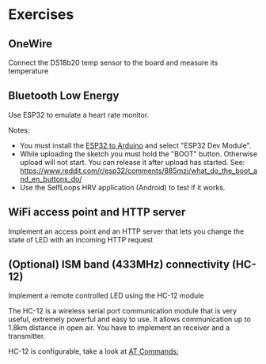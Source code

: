 # Exercises

## OneWire
Connect the DS18b20 temp sensor to the board and measure its temperature

## Bluetooth Low Energy 
Use ESP32 to emulate a heart rate monitor. 


Notes:
* You must install the [ESP32 to Arduino](https://github.com/espressif/arduino-esp32/blob/master/docs/arduino-ide/boards_manager.md) and select "ESP32 Dev Module".
* While uploading the sketch you must hold the "BOOT" button. Otherwise upload will not start. You can release it after upload has started.
See: https://www.reddit.com/r/esp32/comments/885mzj/what_do_the_boot_and_en_buttons_do/
* Use the SelfLoops HRV application (Android) to test if it works.

## WiFi access point and HTTP server
Implement an access point and an HTTP server that lets you change the state of LED with an incoming HTTP request


## (Optional) ISM band (433MHz) connectivity (HC-12)
Implement a remote controlled LED using the HC-12 module

The HC-12 is a wireless serial port communication module that is very useful, extremely powerful and easy to use. It allows communication up to 1.8km distance in open air. You have to implement an receiver and a transmitter.

HC-12 is configurable, take a look at [AT Commands:](https://howtomechatronics.com/tutorials/arduino/arduino-and-hc-12-long-range-wireless-communication-module)




